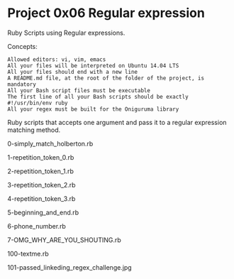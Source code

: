 # Project 0x06 Regular expression

Ruby Scripts using Regular expressions.

Concepts:

    Allowed editors: vi, vim, emacs
    All your files will be interpreted on Ubuntu 14.04 LTS
    All your files should end with a new line
    A README.md file, at the root of the folder of the project, is mandatory
    All your Bash script files must be executable
    The first line of all your Bash scripts should be exactly #!/usr/bin/env ruby
    All your regex must be built for the Oniguruma library


Ruby scripts that accepts one argument and pass it to a regular expression matching method.

0-simply_match_holberton.rb

1-repetition_token_0.rb

2-repetition_token_1.rb

3-repetition_token_2.rb

4-repetition_token_3.rb

5-beginning_and_end.rb

6-phone_number.rb

7-OMG_WHY_ARE_YOU_SHOUTING.rb

100-textme.rb

101-passed_linkeding_regex_challenge.jpg

